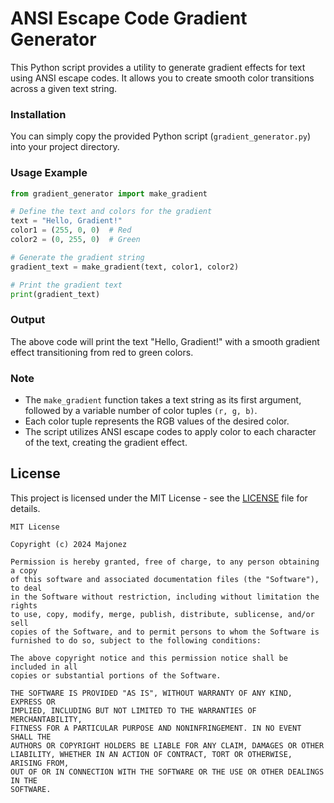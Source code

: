 
# ANSI Escape Code Gradient Generator

This Python script provides a utility to generate gradient effects for text using ANSI escape codes. It allows you to create smooth color transitions across a given text string.

### Installation

You can simply copy the provided Python script (`gradient_generator.py`) into your project directory.

### Usage Example

```python
from gradient_generator import make_gradient

# Define the text and colors for the gradient
text = "Hello, Gradient!"
color1 = (255, 0, 0)  # Red
color2 = (0, 255, 0)  # Green

# Generate the gradient string
gradient_text = make_gradient(text, color1, color2)

# Print the gradient text
print(gradient_text)
```

### Output

The above code will print the text "Hello, Gradient!" with a smooth gradient effect transitioning from red to green colors.

### Note

- The `make_gradient` function takes a text string as its first argument, followed by a variable number of color tuples `(r, g, b)`.
- Each color tuple represents the RGB values of the desired color.
- The script utilizes ANSI escape codes to apply color to each character of the text, creating the gradient effect.

## License

This project is licensed under the MIT License - see the [LICENSE](https://github.com/Majonezowy/ANSI-Gradient-Generator/blob/main/LICENSE) file for details.
```
MIT License

Copyright (c) 2024 Majonez

Permission is hereby granted, free of charge, to any person obtaining a copy
of this software and associated documentation files (the "Software"), to deal
in the Software without restriction, including without limitation the rights
to use, copy, modify, merge, publish, distribute, sublicense, and/or sell
copies of the Software, and to permit persons to whom the Software is
furnished to do so, subject to the following conditions:

The above copyright notice and this permission notice shall be included in all
copies or substantial portions of the Software.

THE SOFTWARE IS PROVIDED "AS IS", WITHOUT WARRANTY OF ANY KIND, EXPRESS OR
IMPLIED, INCLUDING BUT NOT LIMITED TO THE WARRANTIES OF MERCHANTABILITY,
FITNESS FOR A PARTICULAR PURPOSE AND NONINFRINGEMENT. IN NO EVENT SHALL THE
AUTHORS OR COPYRIGHT HOLDERS BE LIABLE FOR ANY CLAIM, DAMAGES OR OTHER
LIABILITY, WHETHER IN AN ACTION OF CONTRACT, TORT OR OTHERWISE, ARISING FROM,
OUT OF OR IN CONNECTION WITH THE SOFTWARE OR THE USE OR OTHER DEALINGS IN THE
SOFTWARE.
```
